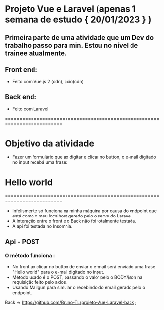 # Projeto Vue e Laravel (apenas 1 semana de estudo { 20/01/2023 } )
Primeira parte de uma atividade que um Dev do trabalho passo para min.
Estou no nível de trainee atualmente.
-----
## Front end:
- Feito com Vue.js 2 (cdn), axio(cdn)

## Back end:
- Feito com Laravel

==========================================================================
# Objetivo da atividade

- Fazer um formulário que ao digitar e clicar no button, o e-mail digitado no input recebá uma frase:
# Hello world
==========================================================================
- Infelismente só funciona na minha máquina por causa do endpoint que está como o meu localhost geredo pelo o serve do Laravel.
- A interação entre o front e o Back não foi totalmente testada.
- A api foi testada no Insomnia.
## Api - POST
### O método funciona : 
- No front ao clicar no button de enviar o e-mail será enviado uma frase "Hello world" para o e-mail digitado no input.
- Método usado é o POST, passando o valor pelo o BODY/json na requisição feito pelo axios.
- Usando Mailgun para simular o recebindo do email gerado pelo o endpoint.

Back => https://github.com/Bruno-TL/projeto-Vue-Laravel-back ;
